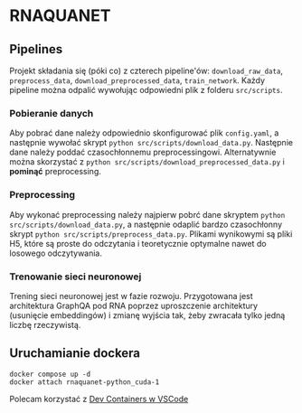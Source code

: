 # RNAQUANET

## Pipelines
Projekt składania się (póki co) z czterech pipeline'ów: `download_raw_data`, `preprocess_data`, `download_preprocessed_data`, `train_network`. Każdy pipeline można odpalić wywołując odpowiedni plik z folderu `src/scripts`.

### Pobieranie danych
Aby pobrać dane należy odpowiednio skonfigurować plik `config.yaml`, a następnie wywołać skrypt `python src/scripts/download_data.py`. Następnie dane należy poddać czasochłonnemu preprocessingowi. Alternatywnie można skorzystać z `python src/scripts/download_preprocessed_data.py` i **pominąć** preprocessing.

### Preprocessing
Aby wykonać preprocessing należy najpierw pobrć dane skryptem `python src/scripts/download_data.py`, a następnie odaplić bardzo czasochłonny skrypt `python src/scripts/preprocess_data.py`. Plikami wynikowymi są pliki H5, które są proste do odczytania i teoretycznie optymalne nawet do losowego odczytywania.

### Trenowanie sieci neuronowej
Trening sieci neuronowej jest w fazie rozwoju. Przygotowana jest architektura GraphQA pod RNA poprzez uproszczenie architektury (usunięcie embeddingów) i zmianę wyjścia tak, żeby zwracała tylko jedną liczbę rzeczywistą.

## Uruchamianie dockera

    docker compose up -d
    docker attach rnaquanet-python_cuda-1

Polecam korzystać z [Dev Containers w VSCode](https://code.visualstudio.com/docs/devcontainers/containers)